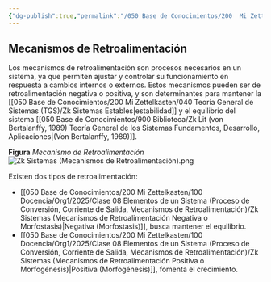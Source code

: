 ```yaml
---
{"dg-publish":true,"permalink":"/050 Base de Conocimientos/200  Mi Zettelkasten/100 Docencia/Org1/2025/Clase 08 Elementos de un Sistema (Proceso de Conversión, Corriente de Salida, Mecanismos de Retroalimentación)/Zk Sistemas (Mecanismos de Retroalimentación)/","tags":["digitalGarden","elementos"]}
---
```


## Mecanismos de Retroalimentación

Los mecanismos de retroalimentación son procesos necesarios en un sistema, ya que permiten ajustar y controlar su funcionamiento en respuesta a cambios internos o externos. Estos mecanismos pueden ser de retroalimentación negativa o positiva, y son determinantes para mantener la [[050 Base de Conocimientos/200  Mi Zettelkasten/040 Teoría General de Sistemas (TGS)/Zk Sistemas Estables\|estabilidad]] y el equilibrio del sistema [[050 Base de Conocimientos/900 Biblioteca/Zk Lit (von Bertalanffy, 1989) Teoría General de los Sistemas Fundamentos, Desarrollo, Aplicaciones\|(Von Bertalanffy, 1989)]].

**Figura**
_Mecanismo de Retroalimentación_
![Zk Sistemas (Mecanismos de Retroalimentación).png](/img/user/050%20Base%20de%20Conocimientos/200%20%20Mi%20Zettelkasten/100%20Docencia/Org1/2025/Clase%2008%20Elementos%20de%20un%20Sistema%20(Proceso%20de%20Conversi%C3%B3n,%20Corriente%20de%20Salida,%20Mecanismos%20de%20Retroalimentaci%C3%B3n)/000%20Adjuntos/Zk%20Sistemas%20(Mecanismos%20de%20Retroalimentaci%C3%B3n).png)

Existen dos tipos de retroalimentación:
- [[050 Base de Conocimientos/200  Mi Zettelkasten/100 Docencia/Org1/2025/Clase 08 Elementos de un Sistema (Proceso de Conversión, Corriente de Salida, Mecanismos de Retroalimentación)/Zk Sistemas (Mecanismos de Retroalimentación Negativa o Morfostasis)\|Negativa (Morfostasis)]], busca mantener el equilibrio.
- [[050 Base de Conocimientos/200  Mi Zettelkasten/100 Docencia/Org1/2025/Clase 08 Elementos de un Sistema (Proceso de Conversión, Corriente de Salida, Mecanismos de Retroalimentación)/Zk Sistemas (Mecanismos de Retroalimentación Positiva o Morfogénesis)\|Positiva (Morfogénesis)]], fomenta el crecimiento.
